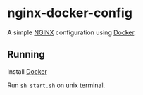 # nginx-docker-config

A simple [NGINX](http://nginx.org) configuration using [Docker](https://www.docker.com/).

## Running

Install [Docker](https://www.docker.com/)

Run `sh start.sh` on unix terminal.